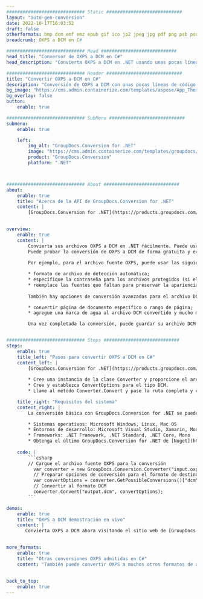 ```yaml
---
############################# Static ############################
layout: "auto-gen-conversion"
date: 2022-10-17T16:03:52
draft: false
otherformats: bmp dcm emf emz epub gif ico jp2 jpeg jpg pdf png psb psd svg svgz tex tga tif tiff webp wmf wmz xps
breadcrumb: OXPS a DCM en C#

############################# Head ############################
head_title: "Conversor de OXPS a DCM en C#"
head_description: "Convierta OXPS a DCM en .NET usando unas pocas líneas de código. Utilice la API de conversión de documentos de GroupDocs para convertir más de 160 formatos de archivo."

############################# Header ############################
title: "Convertir OXPS a DCM en C#"
description: "Conversión de OXPS a DCM con unas pocas líneas de código .NET"
bg_image: "https://cms.admin.containerize.com/templates/aspose/App_Themes/V3/images/bg/header1.png"
bg_overlay: false
button:
    enable: true

############################# SubMenu ############################
submenu:
    enable: true

    left:
        img_alt: "GroupDocs.Conversion for .NET"
        image: "https://cms.admin.containerize.com/templates/groupdocs/images/product-logos/90x90-noborder/groupdocs-conversion-net.png"
        product: "GroupDocs.Conversion"
        platform: ".NET"



############################# About ############################
about:
    enable: true
    title: "Acerca de la API de GroupDocs.Conversion for .NET"
    content: |
        [GroupDocs.Conversion for .NET](https://products.groupdocs.com/conversion/net/) se puede usar para convertir Microsoft Word, Excel, PowerPoint, PDF, Visio y otros formatos. GroupDocs.Conversion es una API independiente que es adecuada para sistemas internos y de back-end donde se requiere un alto rendimiento. No depende de ningún software como Microsoft u Open Office.
    

overview:
    enable: true
    content: |
        Convierta sus archivos OXPS a DCM en .NET fácilmente. Puede usar solo un par de líneas de código C# en cualquier plataforma de su elección, como Windows, Linux, macOS.
        Puede probar la conversión de OXPS a DCM de forma gratuita y evaluar la calidad de los resultados de la conversión. Junto con los escenarios de conversión de archivos simples, puede probar opciones más avanzadas para cargar el archivo de origen OXPS y para guardar el resultado de salida DCM. 
        
        Por ejemplo, para el archivo fuente OXPS, puede usar las siguientes opciones de carga:

        * formato de archivo de detección automática;
        * especifique la contraseña para los archivos protegidos (si el formato de archivo lo admite);
        * reemplace las fuentes que faltan para preservar la apariencia del documento.
        
        También hay opciones de conversión avanzadas para el archivo DCM:

        * convertir página de documento específico o rango de página;
        * agregue una marca de agua al archivo DCM convertido y mucho más.

        Una vez completada la conversión, puede guardar su archivo DCM en la ruta del archivo local o en cualquier almacenamiento de terceros como FTP, Amazon S3, Google Drive, Dropbox, etc. Tenga en cuenta que para convertir OXPS a DCM no es necesario instalar ningún software adicional, como MS Office, Open Office, Adobe Acrobat Reader, etc.


############################# Steps ############################
steps:
    enable: true
    title_left: "Pasos para convertir OXPS a DCM en C#"
    content_left: |
        [GroupDocs.Conversion for .NET](https://products.groupdocs.com/conversion/net/) facilita a los desarrolladores convertir un archivo OXPS a DCM con unas pocas líneas de código.
        
        * Cree una instancia de la clase Converter y proporcione el archivo OXPS con la ruta completa
        * Cree y establezca ConvertOptions para el tipo DCM.
        * Llame al método Converter.Convert y pase la ruta completa y el formato (DCM) como parámetro

    title_right: "Requisitos del sistema"
    content_right: |
        La conversión básica con GroupDocs.Conversion for .NET se puede realizar en unos pocos pasos simples. Nuestras API son compatibles con todas las principales plataformas y sistemas operativos. Antes de ejecutar el código a continuación, asegúrese de tener instalados los siguientes requisitos previos en su sistema.

        * Sistemas operativos: Microsoft Windows, Linux, Mac OS
        * Entornos de desarrollo: Microsoft Visual Studio, Xamarin, MonoDevelop
        * Frameworks: .NET Framework, .NET Standard, .NET Core, Mono
        * Obtenga el último GroupDocs.Conversion for .NET de [Nuget](https://www.nuget.org/packages/groupdocs.conversion)
         
    code: |
        ```csharp    
        // Cargue el archivo fuente OXPS para la conversión
          var converter = new GroupDocs.Conversion.Converter("input.oxps");
          // Preparar opciones de conversión para el formato de destino DCM
          var convertOptions = converter.GetPossibleConversions()["dcm"].ConvertOptions;
          // Convertir al formato DCM
          converter.Convert("output.dcm", convertOptions);
        ```

demos:
    enable: true
    title: "OXPS a DCM demostración en vivo"
    content: |
       Convierta OXPS a DCM ahora visitando el sitio web de [GroupDocs.Conversion App](https://products.groupdocs.app/conversion/family). La demostración en línea tiene las siguientes ventajas
          

more_formats:
    enable: true
    title: "Otras conversiones OXPS admitidas en C#"
    content: "También puede convertir OXPS a muchos otros formatos de archivo. Consulte la lista a continuación."
       
       
back_to_top:
    enable: true
---
```

